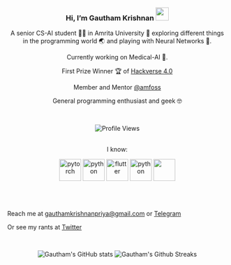 <div align="center">

### Hi, I’m Gautham Krishnan <img src="https://raw.githubusercontent.com/MartinHeinz/MartinHeinz/master/wave.gif" width="30px">
A senior CS-AI student 🧑‍🎓 in Amrita University 🏫 exploring different things in the programming world 🌏 and playing with Neural Networks 🤖. 

Currently working on Medical-AI 🧠.

First Prize Winner 🏆 of [Hackverse 4.0](https://hackverse.nitk.ac.in/)

Member and Mentor [@amfoss](https://amfoss.in/)

General programming enthusiast and geek 🤓 

<br>

![Profile Views](https://komarev.com/ghpvc/?username=gauthamk02)

<br>

</div>

<div align="center">
I know:
<table>
  <p>
  <img src="https://cdn.jsdelivr.net/gh/devicons/devicon/icons/pytorch/pytorch-original.svg" alt="pytorch" width="50" height="50" />
  <img src="https://cdn.worldvectorlogo.com/logos/fastapi.svg" alt="python" width="50" height="50" />
  <img src="https://cdn.jsdelivr.net/gh/devicons/devicon/icons/flutter/flutter-original.svg" alt="flutter" width="50" height="50" />
  <img src="https://cdn.jsdelivr.net/gh/devicons/devicon/icons/python/python-original.svg" alt="python" width="50" height="50" />
  <img src="https://cdn.jsdelivr.net/gh/devicons/devicon/icons/cplusplus/cplusplus-original.svg" width="50" height="50" />
  </p>
 </table>
</div>

<br>

Reach me at gauthamkrishnanpriya@gmail.com or [Telegram](https://t.me/itsme_gk)

Or see my rants at [Twitter](https://twitter.com/gauthamk02)

<br>

<div align="center">

![Gautham's GitHub stats](https://github-readme-stats.vercel.app/api?username=gauthamk02&count_private=true&theme=radical)
![Gautham's Github Streaks](https://github-readme-streak-stats.herokuapp.com?user=gauthamk02&theme=radical&hide_border=false)

<!--[](https://github-readme-streak-stats.herokuapp.com?user=gauthamk02&theme=radical&hide_border=false) -->

</div>

<!---
Gk119/Gk119 is a ✨ special ✨ repository because its `README.md` (this file) appears on your GitHub profile.
You can click the Preview link to take a look at your changes.
--->
